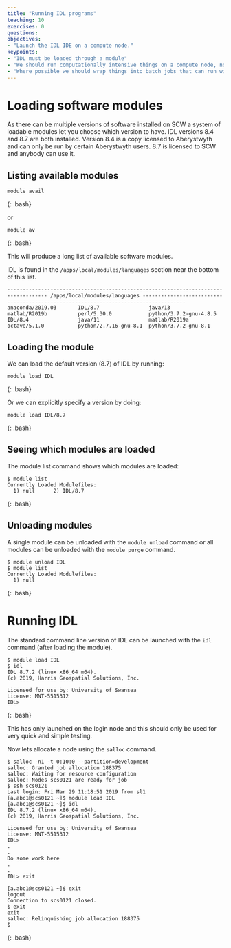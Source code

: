 ```yaml
---
title: "Running IDL programs"
teaching: 10
exercises: 0
questions:
objectives:
- "Launch the IDL IDE on a compute node."
keypoints:
- "IDL must be loaded through a module"
- "We should run computationally intensive things on a compute node, not a login node."
- "Where possible we should wrap things into batch jobs that can run without user intervention."
---
```


# Loading software modules

As there can be multiple versions of software installed on SCW a system of loadable modules let you choose which version to have. IDL versions 8.4 and 8.7 are both installed. Version 8.4 is a copy licensed to Aberystwyth and can only be run by certain Aberystwyth users. 8.7 is licensed to SCW and anybody can use it. 

## Listing available modules

~~~
module avail
~~~
{: .bash}

or 

~~~
module av
~~~
{: .bash}

This will produce a long list of available software modules.

IDL is found in the `/apps/local/modules/languages` section near the bottom of this list.

~~~
----------------------------------------------------------------------------------- /apps/local/modules/languages ------------------------------------------------------------------------------------
anaconda/2019.03       IDL/8.7                java/13                matlab/R2019b          perl/5.30.0            python/3.7.2-gnu-4.8.5
IDL/8.4                java/11                matlab/R2019a          octave/5.1.0           python/2.7.16-gnu-8.1  python/3.7.2-gnu-8.1
~~~

## Loading the module

We can load the default version (8.7) of IDL by running:

~~~
module load IDL
~~~
{: .bash}

Or we can explicitly specify a version by doing:

~~~
module load IDL/8.7
~~~
{: .bash}


## Seeing which modules are loaded

The module list command shows which modules are loaded:

~~~
$ module list
Currently Loaded Modulefiles:
  1) null      2) IDL/8.7
~~~
{: .bash}

## Unloading modules

A single module can be unloaded with the `module unload` command or all modules can be unloaded with the `module purge` command.

~~~
$ module unload IDL
$ module list
Currently Loaded Modulefiles:
  1) null
~~~
{: .bash}

# Running IDL

The standard command line version of IDL can be launched with the `idl` command (after loading the module).

~~~
$ module load IDL
$ idl
IDL 8.7.2 (linux x86_64 m64).
(c) 2019, Harris Geospatial Solutions, Inc.

Licensed for use by: University of Swansea
License: MNT-5515312
IDL> 
~~~
{: .bash}

This has only launched on the login node and this should only be used for very quick and simple testing. 

Now lets allocate a node using the `salloc` command. 

~~~
$ salloc -n1 -t 0:10:0 --partition=development
salloc: Granted job allocation 188375
salloc: Waiting for resource configuration
salloc: Nodes scs0121 are ready for job
$ ssh scs0121
Last login: Fri Mar 29 11:18:51 2019 from sl1
[a.abc1@scs0121 ~]$ module load IDL
[a.abc1@scs0121 ~]$ idl
IDL 8.7.2 (linux x86_64 m64).
(c) 2019, Harris Geospatial Solutions, Inc.

Licensed for use by: University of Swansea
License: MNT-5515312
IDL> 
.
.
Do some work here
.
.
IDL> exit

[a.abc1@scs0121 ~]$ exit
logout
Connection to scs0121 closed.
$ exit
exit
salloc: Relinquishing job allocation 188375
$ 
~~~
{: .bash}




